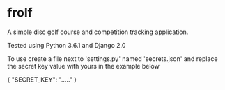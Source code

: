 # frolf

A simple disc golf course and competition tracking application.

Tested using Python 3.6.1 and Django 2.0

To use create a file next to 'settings.py' named 'secrets.json'
and replace the secret key value with yours in the example below

{
    "SECRET_KEY": "....."
}
